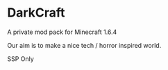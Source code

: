 DarkCraft
=========

A private mod pack for Minecraft 1.6.4

Our aim is to make a nice tech / horror inspired world.

SSP Only

